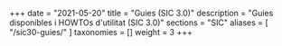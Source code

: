 +++
date        = "2021-05-20"
title       = "Guies (SIC 3.0)"
description = "Guies disponibles i HOWTOs d'utilitat (SIC 3.0)"
sections    = "SIC"
aliases = [
   "/sic30-guies/"
]
taxonomies  = []
weight 		= 3
+++
